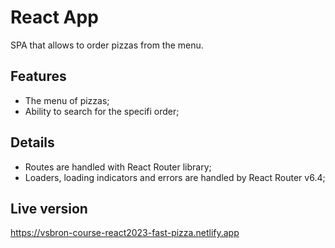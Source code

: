 # React App

SPA that allows to order pizzas from the menu.

## Features

- The menu of pizzas;
- Ability to search for the specifi order;

## Details

- Routes are handled with React Router library;
- Loaders, loading indicators and errors are handled by React Router v6.4;

## Live version

https://vsbron-course-react2023-fast-pizza.netlify.app

